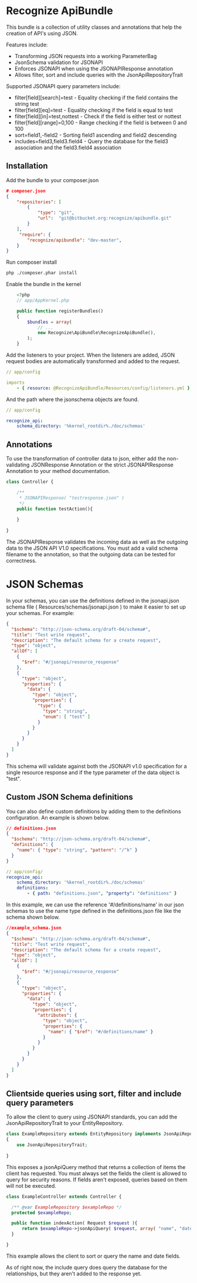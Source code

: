 Recognize ApiBundle
========================

This bundle is a collection of utility classes and annotations that help the creation of API's using JSON.

Features include:
* Transforming JSON requests into a working ParameterBag
* JsonSchema validation for JSONAPI
* Enforces JSONAPI when using the JSONAPIResponse annotation
* Allows filter, sort and include queries with the JsonApiRepositoryTrait

Supported JSONAPI query parameters include:
* filter[field][search]=test     - Equality checking if the field contains the string test
* filter[field][eq]=test         - Equality checking if the field is equal to test
* filter[field][in]=test,nottest - Check if the field is either test or nottest
* filter[field][range]=0,100     - Range checking if the field is between 0 and 100
* sort=field1,-field2            - Sorting field1 ascending and field2 descending
* includes=field3,field3.field4  - Query the database for the field3 association and the field3.field4 association

Installation
-----------

Add the bundle to your composer.json

```json
# composer.json
{
	"repositories": [
		{
			"type": "git",
			"url":  "git@bitbucket.org:recognize/apibundle.git"
		}
	],
	 "require": {
		"recognize/apibundle": "dev-master",
	}
}
```

Run composer install

```sh
php ./composer.phar install
```

Enable the bundle in the kernel

```php
	<?php
	// app/AppKernel.php

    public function registerBundles()
    {
        $bundles = array(
            // ...
            new Recognize\ApiBundle\RecognizeApiBundle(),
        );
    }
```

Add the listeners to your project.
When the listeners are added, JSON request bodies are automatically transformed and added to the request.


```yml
// app/config

imports
    - { resource: @RecognizeApiBundle/Resources/config/listeners.yml }
```

And the path where the jsonschema objects are found.

```yml
// app/config

recognize_api:
    schema_directory: '%kernel_rootdir%./doc/schemas'
```

Annotations
--------------
 
To use the transformation of controller data to json, either add the non-validating JSONResponse Annotation
or the strict JSONAPIResponse Annotation to your method documentation.

```php
class Controller {

	/**
	 * JSONAPIResponse( "testresponse.json" )
	 */
	public function testAction(){
	
	}
	
}
```

The JSONAPIResponse validates the incoming data as well as the outgoing data to the JSON API V1.0 specifications.
You must add a valid schema filename to the annotation, so that the outgoing data can be tested for correctness.

JSON Schemas
============

In your schemas, you can use the definitions defined in the jsonapi.json schema file ( Resources/schemas/jsonapi.json )
to make it easier to set up your schemas. For example:

```json
{
  "$schema": "http://json-schema.org/draft-04/schema#",
  "title": "Test write request",
  "description": "The default schema for a create request",
  "type": "object",
  "allOf": [
    {
      "$ref": "#/jsonapi/resource_response"
    },
    {
      "type": "object",
      "properties": {
        "data": {
          "type": "object",
          "properties": {
            "type": {
              "type": "string",
              "enum": [ "test" ]
            }
          }
        }
      }
    }
  ]
}
```

This schema will validate against both the JSONAPI v1.0 specification for a single resource response
and if the type parameter of the data object is "test".

Custom JSON Schema definitions
-------------

You can also define custom definitions by adding them to the definitions configuration.
An example is shown below.

```json
// definitions.json
{
  "$schema": "http://json-schema.org/draft-04/schema#",
  "definitions": {
    "name": { "type": "string", "pattern": "/^k" }
  }
}
```

```yml
// app/config/
recognize_api:
    schema_directory: '%kernel_rootdir%./doc/schemas'
    definitions:
        - { path: "definitions.json", "property": "definitions" }     
```

In this example, we can use the reference '#/definitions/name' in our json schemas to use the name type defined in the definitions.json file like the schema shown below.

```json
//example_schema.json
{
  "$schema": "http://json-schema.org/draft-04/schema#",
  "title": "Test write request",
  "description": "The default schema for a create request",
  "type": "object",
  "allOf": [
    {
      "$ref": "#/jsonapi/resource_response"
    },
    {
      "type": "object",
      "properties": {
        "data": {
          "type": "object",
          "properties": {
            "attributes": {
              "type": "object",
              "properties": {
                "name": { "$ref": "#/definitions/name" }
              }
            }
          }
        }
      }
    }
  ]
}
```

Clientside queries using sort, filter and include query parameters
------------------------

To allow the client to query using JSONAPI standards, you can add the JsonApiRepositoryTrait to your EntityRepository.

```php
class ExampleRepository extends EntityRepository implements JsonApiRepositoryInterface
{
    use JsonApiRepositoryTrait;
    
}
```

This exposes a jsonApiQuery method that returns a collection of items the client has requested.
You must always set the fields the client is allowed to query for security reasons. 
If fields aren't exposed, queries based on them will not be executed.

```php
class ExampleController extends Controller {

  /** @var ExampleRepository $exampleRepo */
  protected $exampleRepo;

  public function indexAction( Request $request ){
      return $exampleRepo->jsonApiQuery( $request, array( "name", "date" ) );
  }

}
```

This example allows the client to sort or query the name and date fields.

As of right now, the include query does query the database for the relationships, but they aren't added to the response yet.

